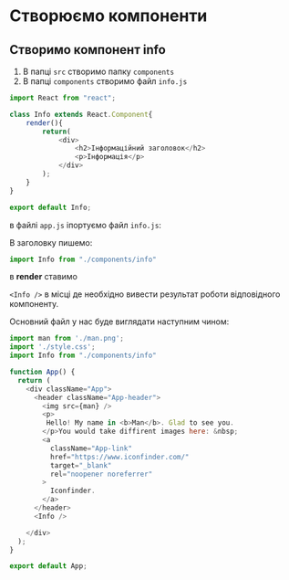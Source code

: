 # Створюємо компоненти
## Створимо компонент info
1. В папці `src` створимо папку `components`
2. В папці `components` створимо файл `info.js`
```js
import React from "react";

class Info extends React.Component{
    render(){
        return(
            <div>
                <h2>Інформаційний заголовок</h2>
                <p>Інформація</p>
            </div>
        );
    }
}

export default Info;
```

в файлі `app.js` іпортуємо файл `info.js`:

В заголовку пишемо:
```js
import Info from "./components/info"
```
в **render** ставимо

`<Info />` в місці де необхідно вивести результат роботи відповідного компоненту.

Основний файл у нас буде виглядати наступним чином:
```js
import man from './man.png';
import './style.css';
import Info from "./components/info"

function App() {
  return (
    <div className="App">
      <header className="App-header">
        <img src={man} />
        <p>
         Hello! My name in <b>Man</b>. Glad to see you.
        </p>You would take diffirent images here: &nbsp; 
        <a
          className="App-link"
          href="https://www.iconfinder.com/"
          target="_blank"
          rel="noopener noreferrer"
        > 
          Iconfinder.
        </a>
      </header>
      <Info />

    </div>
  );
}

export default App;

```
